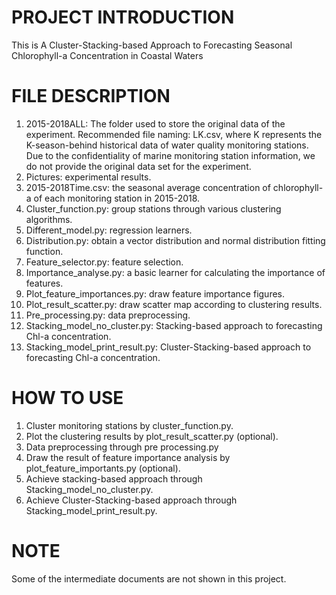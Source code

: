 # PROJECT INTRODUCTION
This is A Cluster-Stacking-based Approach to Forecasting Seasonal Chlorophyll-a Concentration in Coastal Waters

# FILE DESCRIPTION
1.	2015-2018ALL: The folder used to store the original data of the experiment. Recommended file naming: LK.csv, where K represents the K-season-behind historical data of water quality monitoring stations. Due to the confidentiality of marine monitoring station information, we do not provide the original data set for the experiment.
2.	Pictures: experimental results. 
3.	2015-2018Time.csv: the seasonal average concentration of chlorophyll-a of each monitoring station in 2015-2018.
4.	Cluster_function.py: group stations through various clustering algorithms.
5.	Different_model.py: regression learners.
6.	Distribution.py: obtain a vector distribution and normal distribution fitting function.
7.	Feature_selector.py: feature selection.
8.	Importance_analyse.py: a basic learner for calculating the importance of features.
9.	Plot_feature_importances.py: draw feature importance figures.
10.	Plot_result_scatter.py: draw scatter map according to clustering results.
11.	Pre_processing.py: data preprocessing.
12.	Stacking_model_no_cluster.py: Stacking-based approach to forecasting Chl-a concentration.
13.	Stacking_model_print_result.py: Cluster-Stacking-based approach to forecasting Chl-a concentration.

# HOW TO USE
1.	Cluster monitoring stations by cluster_function.py. 
2.	Plot the clustering results by plot_result_scatter.py (optional).
3.	Data preprocessing through pre processing.py
4.	Draw the result of feature importance analysis by plot_feature_importants.py (optional).
5.	Achieve stacking-based approach through Stacking_model_no_cluster.py.
6.	Achieve Cluster-Stacking-based approach through Stacking_model_print_result.py.

# NOTE
Some of the intermediate documents are not shown in this project.
